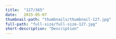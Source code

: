 ```yaml
---
title:  "127/365"
date:   2015-05-07
thumbnail-path: "thumbnails/thumbnail-127.jpg"
full-path: "full-size/full-size-127.jpg"
short-description: "Description"
---
```

